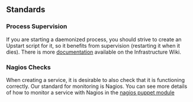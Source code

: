 ## Standards

### Process Supervision

If you are starting a daemonized process, you should strive to create an Upstart script for it, so it benefits from supervision (restarting it when it dies). There is more [documentation](https://sites.google.com/a/digital.cabinet-office.gov.uk/wiki/projects-and-processes/projects-products/hosting-and-infrastructure-1/processsupervision) available on the Infrastructure Wiki.

### Nagios Checks

When creating a service, it is desirable to also check that it is functioning correctly. Our standard for monitoring is Nagios. You can see more details of how to monitor a service with Nagios in the [nagios puppet module](https://github.com/alphagov/puppet/blob/master/modules/nagios/manifests/client/checks.pp)